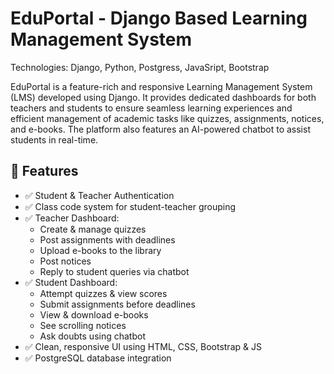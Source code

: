 # EduPortal - Django Based Learning Management System
Technologies: Django, Python, Postgress, JavaSript, Bootstrap 


EduPortal is a feature-rich and responsive Learning Management System (LMS) developed using Django. It provides dedicated dashboards for both teachers and students to ensure seamless learning experiences and efficient management of academic tasks like quizzes, assignments, notices, and e-books. The platform also features an AI-powered chatbot to assist students in real-time.

## 🚀 Features

- ✅ Student & Teacher Authentication
- ✅ Class code system for student-teacher grouping
- ✅ Teacher Dashboard:
  - Create & manage quizzes
  - Post assignments with deadlines
  - Upload e-books to the library
  - Post notices
  - Reply to student queries via chatbot
- ✅ Student Dashboard:
  - Attempt quizzes & view scores
  - Submit assignments before deadlines
  - View & download e-books
  - See scrolling notices
  - Ask doubts using chatbot
- ✅ Clean, responsive UI using HTML, CSS, Bootstrap & JS
- ✅ PostgreSQL database integration
